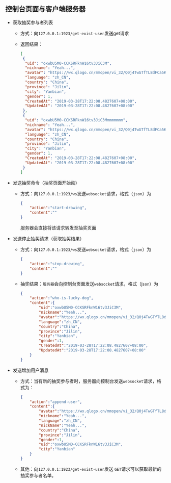 ## 控制台页面与客户端服务器

* 获取抽奖参与者列表

  * 方式：向`127.0.0.1:1923/get-exist-user`发送get请求

  * 返回结果：

    ```json
    [
     {
      "uid": "oxwbU5M0-CCKSRFknW16tv3JiC3M",
      "nickname": "Yeah...",
      "avatar": "https://wx.qlogo.cn/mmopen/vi_32/Q0j4TwGTfTL8dFCa5KPR7Td5rjB6sg41q0ajcIHFwFJMZicY6dSKd3fJhEIvclqX1QeiaJBZcbvVicGzticThdHiauA/132",
      "language": "zh_CN",
      "country": "China",
      "province": "Jilin",
      "city": "Yanbian",
      "gender": 1,
      "CreatedAt": "2019-03-28T17:22:08.4827607+08:00",
      "UpdatedAt": "2019-03-28T17:22:08.4827607+08:00"
     },
     {
      "uid": "oxwbU5M0-CCKSRFknW16tv3JiC3Mmmmmmmm",
      "nickname": "Yeah...",
      "avatar": "https://wx.qlogo.cn/mmopen/vi_32/Q0j4TwGTfTL8dFCa5KPR7Td5rjB6sg41q0ajcIHFwFJMZicY6dSKd3fJhEIvclqX1QeiaJBZcbvVicGzticThdHiauA/132",
      "language": "zh_CN",
      "country": "China",
      "province": "Jilin",
      "city": "Yanbian",
      "gender": 1,
      "CreatedAt": "2019-03-28T17:22:08.4827607+08:00",
      "UpdatedAt": "2019-03-28T17:22:08.4827607+08:00"
     }
    ]
    ```

* 发送抽奖命令（抽奖页面开始动）

  * 方式：向`127.0.0.1:1923/ws`发送`websocket`请求，格式（`json`）为

    ```json
    {
        "action":"start-drawing",
        "content":""
    }
    ```

    服务器会直接将该请求转发至抽奖页面

* 发送停止抽奖请求（获取抽奖结果）

  * 方式：向`127.0.0.1:1923/ws`发送`websocket`请求，格式（`json`）为

    ```json
    {
        "action":"stop-drawing",
        "content":""
    }
    ```

    

  * 抽奖结果：`服务器`会向控制台页面发送`websocket`请求，格式（j`son`）为

    ```json
    {
        "action":"who-is-lucky-dog",
        "content":{
            "uid":"oxwbU5M0-CCKSRFknW16tv3JiC3M",
            "nickname":"Yeah...",
            "avatar":"https://wx.qlogo.cn/mmopen/vi_32/Q0j4TwGTfTL8dFCa5KPR7Td5rjB6sg41q0ajcIHFwFJMZicY6dSKd3fJhEIvclqX1QeiaJBZcbvVicGzticThdHiauA/132",
            "language":"zh_CN",
            "country":"China",
            "province":"Jilin",
            "city":"Yanbian",
            "gender":1,
            "CreatedAt":"2019-03-28T17:22:08.4827607+08:00",
            "UpdatedAt":"2019-03-28T17:22:08.4827607+08:00"
        }
    }
    ```

* 发送增加用户消息

  * 方式：当有新的抽奖参与者时，服务器向控制台发送`websocket`请求，格式为：

    ```json
    {
        "action":"append-user",
        "content":{
            "avatar":"https://wx.qlogo.cn/mmopen/vi_32/Q0j4TwGTfTL8dFCa5KPR7Td5rjB6sg41q0ajcIHFwFJMZicY6dSKd3fJhEIvclqX1QeiaJBZcbvVicGzticThdHiauA/132",
            "nickname":"Yeah...",
            "language":"zh_CN",
            "nickName":"Yeah...",
            "country":"China",
            "province":"Jilin",
            "gender":1,
            "uid":"oxwbU5M0-CCKSRFknW16tv3JiC3M",
            "city":"Yanbian"
        }
    }
    ```

  * 其他：向`127.0.0.1:1923/get-exist-user`发送 `GET`请求可以获取最新的抽奖参与者名单。
